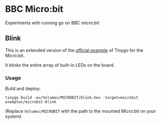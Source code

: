 # BBC Micro:bit

Experiments with running go on BBC micro:bit

## Blink

This is an extended version of the [official example](https://github.com/tinygo-org/tinygo/tree/master/src/examples/microbit-blink) of Tinygo for the Micro:bit. 

It blinks the entire array of built-in LEDs on the board.

### Usage

Build and deploy:

`tinygo build -o=/Volumes/MICROBIT/blink.hex -target=microbit examples/microbit-blink`

(Replace `Volumes/MICROBIT` with the path to the mounted Micro:bit on your system)

